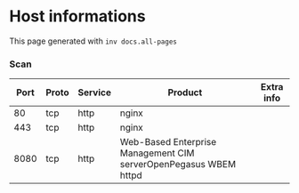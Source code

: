 # Host informations

This page generated with `inv docs.all-pages`


[comment]: (>>HOSTINFOS)


### Scan

| Port | Proto | Service | Product | Extra info |
| ------ | ------ | ------ |------ |------ |
|80|tcp|http|nginx||
|443|tcp|http|nginx||
|8080|tcp|http|Web-Based Enterprise Management CIM serverOpenPegasus WBEM httpd||




[comment]: (<<HOSTINFOS)
